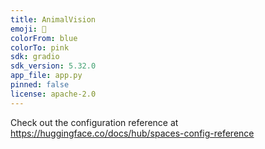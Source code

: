 ```yaml
---
title: AnimalVision
emoji: 🦀
colorFrom: blue
colorTo: pink
sdk: gradio
sdk_version: 5.32.0
app_file: app.py
pinned: false
license: apache-2.0
---
```


Check out the configuration reference at https://huggingface.co/docs/hub/spaces-config-reference
